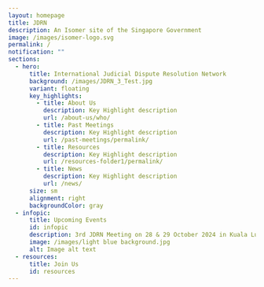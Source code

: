 ```yaml
---
layout: homepage
title: JDRN
description: An Isomer site of the Singapore Government
image: /images/isomer-logo.svg
permalink: /
notification: ""
sections:
  - hero:
      title: International Judicial Dispute Resolution Network
      background: /images/JDRN_3_Test.jpg
      variant: floating
      key_highlights:
        - title: About Us
          description: Key Highlight description
          url: /about-us/who/
        - title: Past Meetings
          description: Key Highlight description
          url: /past-meetings/permalink/
        - title: Resources
          description: Key Highlight description
          url: /resources-folder1/permalink/
        - title: News
          description: Key Highlight description
          url: /news/
      size: sm
      alignment: right
      backgroundColor: gray
  - infopic:
      title: Upcoming Events
      id: infopic
      description: 3rd JDRN Meeting on 28 & 29 October 2024 in Kuala Lumpur, Malaysia
      image: /images/light blue background.jpg
      alt: Image alt text
  - resources:
      title: Join Us
      id: resources
---
```

